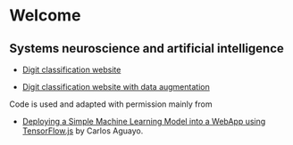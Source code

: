 # Welcome
## Systems neuroscience and artificial intelligence

- [Digit classification website](https://andrew-tan-yy.github.io/digit_classification_website/tfjs.html)

- [Digit classification website with data augmentation](https://andrew-tan-yy.github.io/digit_classification_website_with_data_augmentation/tfjs.html)

Code is used and adapted with permission mainly from
- [Deploying a Simple Machine Learning Model into a WebApp using TensorFlow.js](https://towardsdatascience.com/deploying-a-simple-machine-learning-model-into-a-webapp-using-tensorflow-js-3609c297fb04) by Carlos Aguayo.
